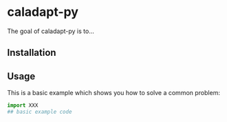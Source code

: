 # caladapt-py

<!-- badges: start -->

<!-- badges: end -->

The goal of caladapt-py is to…

## Installation

## Usage

This is a basic example which shows you how to solve a common problem:

``` python
import XXX
## basic example code
```
